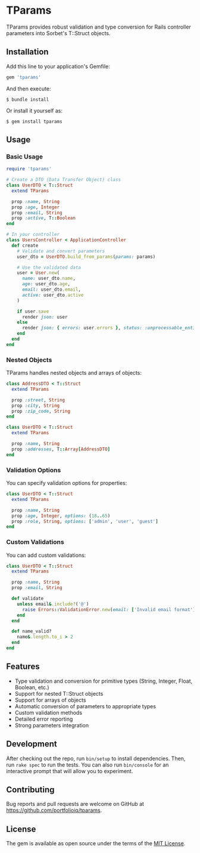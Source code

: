 # TParams

TParams provides robust validation and type conversion for Rails controller parameters into Sorbet's T::Struct objects.

## Installation

Add this line to your application's Gemfile:

```ruby
gem 'tparams'
```

And then execute:

```
$ bundle install
```

Or install it yourself as:

```
$ gem install tparams
```

## Usage

### Basic Usage

```ruby
require 'tparams'

# Create a DTO (Data Transfer Object) class
class UserDTO < T::Struct
  extend TParams

  prop :name, String
  prop :age, Integer
  prop :email, String
  prop :active, T::Boolean
end

# In your controller
class UsersController < ApplicationController
  def create
    # Validate and convert parameters
    user_dto = UserDTO.build_from_params(params: params)

    # Use the validated data
    user = User.new(
      name: user_dto.name,
      age: user_dto.age,
      email: user_dto.email,
      active: user_dto.active
    )

    if user.save
      render json: user
    else
      render json: { errors: user.errors }, status: :unprocessable_entity
    end
  end
end
```

### Nested Objects

TParams handles nested objects and arrays of objects:

```ruby
class AddressDTO < T::Struct
  extend TParams

  prop :street, String
  prop :city, String
  prop :zip_code, String
end

class UserDTO < T::Struct
  extend TParams

  prop :name, String
  prop :addresses, T::Array[AddressDTO]
end
```

### Validation Options

You can specify validation options for properties:

```ruby
class UserDTO < T::Struct
  extend TParams

  prop :name, String
  prop :age, Integer, options: (18..65)
  prop :role, String, options: ['admin', 'user', 'guest']
end
```

### Custom Validations

You can add custom validations:

```ruby
class UserDTO < T::Struct
  extend TParams

  prop :name, String
  prop :email, String

  def validate
    unless email&.include?('@')
      raise Errors::ValidationError.new(email: ['Invalid email format'])
    end
  end

  def name_valid?
    name&.length.to_i > 2
  end
end
```

## Features

- Type validation and conversion for primitive types (String, Integer, Float, Boolean, etc.)
- Support for nested T::Struct objects
- Support for arrays of objects
- Automatic conversion of parameters to appropriate types
- Custom validation methods
- Detailed error reporting
- Strong parameters integration

## Development

After checking out the repo, run `bin/setup` to install dependencies. Then, run `rake spec` to run the tests. You can also run `bin/console` for an interactive prompt that will allow you to experiment.

## Contributing

Bug reports and pull requests are welcome on GitHub at https://github.com/portfolioiq/tparams.

## License

The gem is available as open source under the terms of the [MIT License](https://opensource.org/licenses/MIT).
